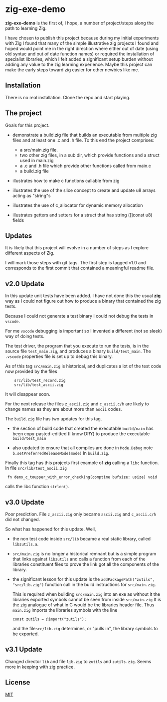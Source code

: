 # zig-exe-demo

__zig-exe-demo__ is the first of, I hope, a number of project/steps along the path to learning Zig. 

I have chosen to publish this project because during my initial experiments with Zig I found that many of the simple illustrative zig projects I found and hoped would point me in the right direction where either out of date (using old syntac and out of date function names) or required the installation of specialist libraries, which I felt added a significant setup burden without adding any value to the zig learning experience. Maybe this project can make the early steps toward zig easier for other newbies like me.

## Installation

There is no real installation. Clone the repo and start playing.

## The project

Goals for this project.

-   demonstrate a build.zig file that builds an executable from multiple zig files and at least one .c and .h file. To this end the project comprises:

    -   a src/main.zig file.
    -   two other zig files, in a sub dir, which provide functions and a struct used in main.zig
    -   a .c and .h file which provide other functions called from main.c
    -   a build.zig file 
-   illustrates how to make c functions callable from zig
-   illustrates the use of the slice concept to create and update u8 arrays acting as "string"s
-   illustrates the use of c_allocator for dynamic memory allocation
-   illustrates getters and setters for a struct that has string ([]const u8) fields

## Updates 

It is likely that this project will evolve in a number of steps as I explore different aspects of Zig.

I will mark those steps with git tags. The first step is tagged v1.0 and corresponds to the first commit that contained a meaningful readme file.

## v2.0 Update

In this update unit tests have been added. I have not done this the usual __zig__ way as I could not figure out how to produce a binary that contained the zig tests. 

Because I could not generate a test binary I could not debug the tests in `vscode`. 

For me `vscode` debugging is important so I invented a different (not so sleek) way of doing tests.

The test driver, the program that you execute to run the tests, is in the source file `test_main.zig`, and produces a binary `build/test_main`. The `.vscode` properties file is set up to debug this binary. 

As of this tag `src/main.zig` is historical, and duplicates a lot of the test code now provided by the files

```
    src/lib/test_record.zig
    src/lib/test_ascii.zig

```

It will disappear soon.

For the next release the files `z_ascii.zig` and `c_ascii.c/h` are likely to change names as they are about more than `ascii` codes. 

The `build.zig` file has two updates for this tag.

-   the section of build code that created the executable `build/main` has been copy-pasted-editted  (I know DRY) to produce the executable `build/test_main`

-   also updated to ensure that all compiles are done in `Mode.Debug` note `b.setPreferredReleaseMode(mode)` in `build.zig`.

Finally this tag has this projects first example of __zig__ calling a `libc` function. In file `src/lib/test_ascii.zig`
```
 fn demo_c_toupper_with_error_checking(comptime bufsize: usize) void
```

calls the libc function `strlen()`.

## v3.0 Update

Poor prediction. File `z_ascii.zig` only became `ascii.zig` and `c_ascii.c/h` did not changed.

So what has happened for this update. Well, 

- the non test code inside `src/lib` became a real static library, called `libzutils.a`.

- `src/main.zig` is no longer a historical remnant but is a simple program that links against `libzutils` and calls
  a function from each of the libraries constituent files to prove the link got all the components of the library.

- the significant lesson for this update is the `addPackagePath("zutils", "src/lib.zig")` function call in the build instructions for `src/main.zig`. 

  This is required when building `src/main.zig` into an exe as without it the libraries exported symbols cannot be seen from inside `src/main.zig` It is the zig analogue of what in C would be the libraries header file.  Thus `main.zig` imports the libraries symbols with the line

  ```
  const zutils = @import("zutils");

  ```

  and  the file`src/lib.zig` determines, or "pulls in", the library symbols to be exported.

## v3.1 Update

Changed director `lib` and file `lib.zig` to `zutils` and `zutils.zig`. Seems more in keeping with zig practice.

## License
[MIT](https://choosealicense.com/licenses/mit/)

```

```